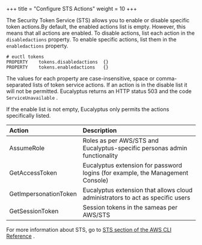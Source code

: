 +++
title = "Configure STS Actions"
weight = 10
+++

The Security Token Service (STS) allows you to enable or disable specific token actions.By default, the enabled actions list is empty. However, this means that all actions are enabled. To disable actions, list each action in the `disabledactions` property. To enable specific actions, list them in the `enabledactions` property. 


    # euctl tokens
    PROPERTY	tokens.disabledactions	{}
    PROPERTY	tokens.enabledactions	{}

The values for each property are case-insensitive, space or comma-separated lists of token service actions. If an action is in the disable list it will not be permitted. Eucalyptus returns an HTTP status 503 and the code `ServiceUnavailable` . 

If the enable list is not empty, Eucalyptus only permits the actions specifically listed. 



| Action | Description | 
|  :---- |  :---- | 
| AssumeRole | Roles as per AWS/STS and Eucalyptus-specific personas admin functionality | 
| GetAccessToken | Eucalyptus extension for password logins (for example, the Management Console) | 
| GetImpersonationToken | Eucalyptus extension that allows cloud administrators to act as specific users | 
| GetSessionToken | Session tokens in the sameas per AWS/STS | 

For more information about STS, go to [STS section of the AWS CLI Reference](http://docs.aws.amazon.com/cli/latest/reference/sts/index.html) . 

